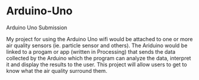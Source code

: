 # Arduino-Uno
Arduino Uno Submission


My project for using the Arduino Uno wifi would be attached to one or more air quality sensors (ie. particle sensor and others). The Ariduino would be linked to a progam or app (written in Processing) that sends the data collected by the Arduino which the program can analyze the data, interpret it and display the results to the user. This project will allow users to get to know what the air quality surround them.
